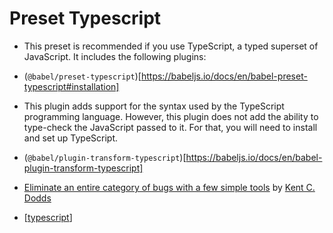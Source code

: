 # Preset Typescript

- This preset is recommended if you use TypeScript, a typed superset of JavaScript. It includes the following plugins:
- (`@babel/preset-typescript`)[https://babeljs.io/docs/en/babel-preset-typescript#installation]

- This plugin adds support for the syntax used by the TypeScript programming language. However, this plugin does not add the ability to type-check the JavaScript passed to it. For that, you will need to install and set up TypeScript.
- (`@babel/plugin-transform-typescript`)[https://babeljs.io/docs/en/babel-plugin-transform-typescript]

- [Eliminate an entire category of bugs with a few simple tools](https://kentcdodds.com/blog/eliminate-an-entire-category-of-bugs-with-a-few-simple-tools) by [Kent C. Dodds](https://kentcdodds.com/blog)

- [[typescript]]

[//begin]: # "Autogenerated link references for markdown compatibility"
[typescript]: ../../typechecking/typescript/typescript "TypeScript"
[//end]: # "Autogenerated link references"
